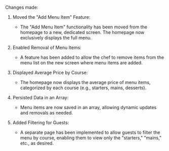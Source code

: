 Changes made:

1. Moved the "Add Menu Item" Feature:
   - The "Add Menu Item" functionality has been moved from the homepage to a new, dedicated screen. The homepage now exclusively displays the full menu.

2. Enabled Removal of Menu Items:
   - A feature has been added to allow the chef to remove items from the menu list on the new screen where menu items are added.

3. Displayed Average Price by Course:
   - The homepage now displays the average price of menu items, categorized by each course (e.g., starters, mains, desserts).

4. Persisted Data in an Array:
   - Menu items are now saved in an array, allowing dynamic updates and removals as needed.

5. Added Filtering for Guests:
   - A separate page has been implemented to allow guests to filter the menu by course, enabling them to view only the "starters," "mains," etc., as desired.

